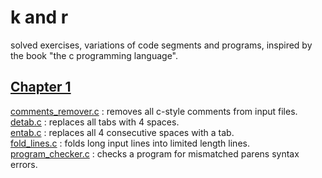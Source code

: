 # k and r
solved exercises, variations of code segments and programs,   inspired by the book "the c programming language".

## [Chapter 1](./chapter_1)
[comments_remover.c](./chapter_1/comments_remover.c) : removes all c-style comments from input files.  
[detab.c](./chapter_1/detab.c) : replaces all tabs with 4 spaces.  
[entab.c](./chapter_1/entab.c) : replaces all 4 consecutive spaces with a tab.  
[fold_lines.c](./chapter_1/fold_lines.c) : folds long input lines into limited length lines.  
[program_checker.c](./chapter_1/program_checker.c) : checks a program for mismatched parens syntax errors.  

